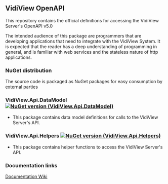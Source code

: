 ## VidiView OpenAPI

This repository contains the official definitions for accessing the VidiView Server's OpenAPI v5.0

The intended audience of this package are programmers that are developing applications that need to integrate with the VidiView System.
It is expected that the reader has a deep understanding of programming in general, and is familiar with web services and the stateless nature of http applications.

### NuGet distribution
The source code is packaged as NuGet packages for easy consumption by external parties

### VidiView.Api.DataModel [![NuGet version (VidiView.Api.DataModel)](https://img.shields.io/nuget/v/VidiView.Api.DataModel.svg?style=flat-square)](https://www.nuget.org/packages/VidiView.Api.DataModel/)
* This package contains data model definitions for calls to the VidiView Server's API.
  
### VidiView.Api.Helpers [![NuGet version (VidiView.Api.Helpers)](https://img.shields.io/nuget/v/VidiView.Api.Helpers.svg?style=flat-square)](https://www.nuget.org/packages/VidiView.Api.Helpers/)
* This package contains helper functions to access the VidiView Server's API.

### Documentation links 
[Documentation Wiki](https://github.com/distributed-medical/VidiView_OpenAPI/wiki/)
